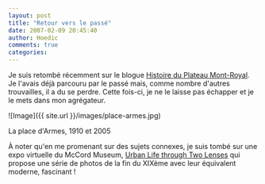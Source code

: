 ```yaml
---
layout: post
title: "Retour vers le passé"
date: 2007-02-09 20:45:40
author: Hoedic
comments: true
categories: 
---
```



Je suis retombé récemment sur le blogue [Histoire du Plateau Mont-Royal](http://histoireplateau.canalblog.com/). Je l'avais déjà parcouru par le passé mais, comme nombre d'autres trouvailles, il a du se perdre. Cette fois-ci, je ne le laisse pas échapper et je le mets dans mon agrégateur.

![Image]({{ site.url }}/images/place-armes.jpg)
<div class="photoattrib">La place d'Armes, 1910 et 2005</div>



À noter qu'en me promenant sur des sujets connexes, je suis tombé sur une expo virtuelle du McCord Museum, [Urban Life through Two Lenses](http://www.mccord-museum.qc.ca/en/keys/virtualexhibits/twolenses/intro.html) qui propose une série de photos de la fin du XIXème avec leur équivalent moderne, fascinant !